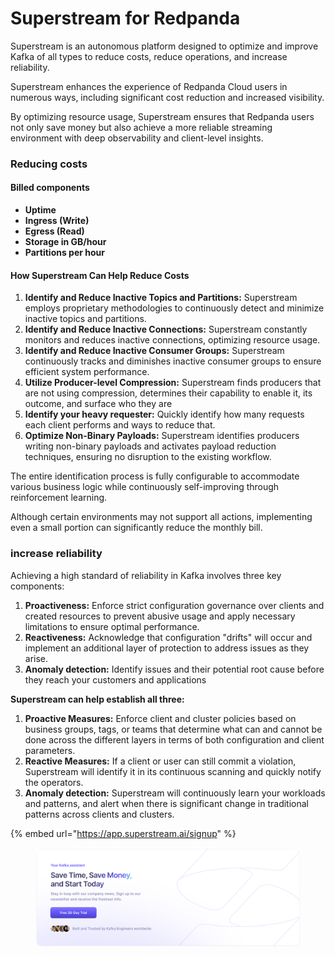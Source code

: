 # Superstream for Redpanda

Superstream is an autonomous platform designed to optimize and improve Kafka of all types to reduce costs, reduce operations, and increase reliability.

Superstream enhances the experience of Redpanda Cloud users in numerous ways, including significant cost reduction and increased visibility.

By optimizing resource usage, Superstream ensures that Redpanda users not only save money but also achieve a more reliable streaming environment with deep observability and client-level insights.

### Reducing costs

#### Billed components

* **Uptime**
* **Ingress (Write)**
* **Egress (Read)**
* **Storage in GB/hour**
* **Partitions per hour**

#### How Superstream Can Help Reduce Costs

1. **Identify and Reduce Inactive Topics and Partitions:** Superstream employs proprietary methodologies to continuously detect and minimize inactive topics and partitions.
2. **Identify and Reduce Inactive Connections:** Superstream constantly monitors and reduces inactive connections, optimizing resource usage.
3. **Identify and Reduce Inactive Consumer Groups:** Superstream continuously tracks and diminishes inactive consumer groups to ensure efficient system performance.
4. **Utilize Producer-level Compression:** Superstream finds producers that are not using compression, determines their capability to enable it, its outcome, and surface who they are
5. **Identify your heavy requester:** Quickly identify how many requests each client performs and ways to reduce that.
6. **Optimize Non-Binary Payloads:** Superstream identifies producers writing non-binary payloads and activates payload reduction techniques, ensuring no disruption to the existing workflow.

The entire identification process is fully configurable to accommodate various business logic while continuously self-improving through reinforcement learning.

Although certain environments may not support all actions, implementing even a small portion can significantly reduce the monthly bill.

### increase reliability

Achieving a high standard of reliability in Kafka involves three key components:

1. **Proactiveness:** Enforce strict configuration governance over clients and created resources to prevent abusive usage and apply necessary limitations to ensure optimal performance.
2. **Reactiveness:** Acknowledge that configuration "drifts" will occur and implement an additional layer of protection to address issues as they arise.
3. **Anomaly detection:** Identify issues and their potential root cause before they reach your customers and applications

**Superstream can help establish all three:**

1. **Proactive Measures:** Enforce client and cluster policies based on business groups, tags, or teams that determine what can and cannot be done across the different layers in terms of both configuration and client parameters.
2. **Reactive Measures:** If a client or user can still commit a violation, Superstream will identify it in its continuous scanning and quickly notify the operators.
3. **Anomaly detection:** Superstream will continuously learn your workloads and patterns, and alert when there is significant change in traditional patterns across clients and clusters.

{% embed url="https://app.superstream.ai/signup" %}

<figure><img src="../.gitbook/assets/CTA (4).png" alt=""><figcaption></figcaption></figure>

